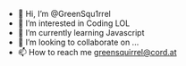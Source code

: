 - 👋 Hi, I’m @GreenSqu1rrel
- 👀 I’m interested in Coding LOL
- 🌱 I’m currently learning Javascript
- 💞️ I’m looking to collaborate on ...
- 📫 How to reach me greensquirrel@cord.at

<!---
GreenSqu1rrel/GreenSqu1rrel is a ✨ special ✨ repository because its `README.md` (this file) appears on your GitHub profile.
You can click the Preview link to take a look at your changes.
--->
